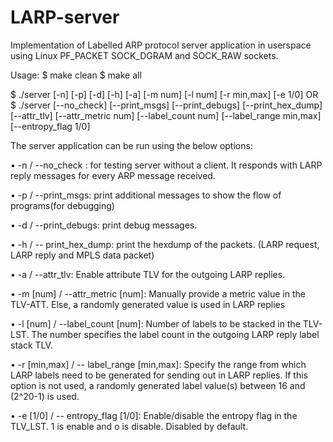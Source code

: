 # LARP-server
Implementation of Labelled ARP protocol server application in userspace using Linux PF_PACKET SOCK_DGRAM and SOCK_RAW sockets.

Usage:
$ make clean
$ make all

$ ./server [-n] [-p] [-d] [-h] [-a] [-m num] [-l num] [-r min,max] [-e 1/0]	
                                          OR 
$ ./server [--no_check] [--print_msgs] [--print_debugs] [--print_hex_dump] [--attr_tlv] [--attr_metric num] [--label_count num] [--label_range min,max] [--entropy_flag 1/0]

The server application can be run using the below options:

•	-n / --no_check : for testing server without a client. It responds with LARP reply messages for every ARP message received.

•	-p / --print_msgs: print additional messages to show the flow of programs(for debugging)

•	-d / --print_debugs: print debug messages. 

•	-h / -- print_hex_dump: print the hexdump of the packets. (LARP request, LARP reply and MPLS data packet)

•	-a / --attr_tlv: Enable attribute TLV for the outgoing LARP replies.

•	-m [num] / --attr_metric [num]: Manually provide a metric value in the TLV-ATT. Else, a randomly generated value is used in LARP replies

•	-l [num] / --label_count [num]: Number of labels to be stacked in the TLV-LST. The number specifies the label count in the outgoing LARP reply label stack TLV.

•	-r [min,max] / -- label_range [min,max]: Specify the range from which LARP labels need to be generated for sending out in LARP replies. If this option is not used, a randomly generated label value(s) between 16 and (2^20-1) is used.

•	-e [1/0] / -- entropy_flag [1/0]: Enable/disable the entropy flag in the TLV_LST. 1 is enable and o is disable. Disabled by default.
